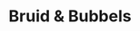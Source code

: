 ---
address: Noorderweg 106
title: Bruid & Bubbels
city: Leeuwarden
zip: 8911 ES
country: Netherlands
lat: 53.205339
lng: 5.800264
phone: 058 2136633
email: info@bruidenbubbels.nl
url: 
---